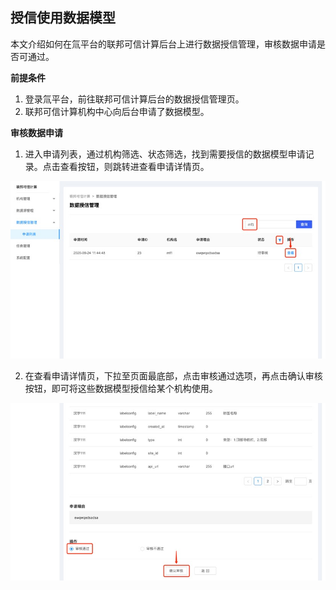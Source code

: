 ## 授信使用数据模型

本文介绍如何在氚平台的联邦可信计算后台上进行数据授信管理，审核数据申请是否可通过。

**前提条件**

1.	登录氚平台，前往联邦可信计算后台的数据授信管理页。
2.	联邦可信计算机构中心向后台申请了数据模型。

**审核数据申请**

1.	进入申请列表，通过机构筛选、状态筛选，找到需要授信的数据模型申请记录。点击查看按钮，则跳转进查看申请详情页。

![](12.jpeg)

2.	在查看申请详情页，下拉至页面最底部，点击审核通过选项，再点击确认审核按钮，即可将这些数据模型授信给某个机构使用。

![](13.jpeg)